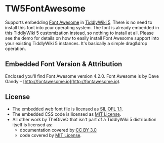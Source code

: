 # TW5FontAwesome

Supports embedding [Font Awesome](http://fortawesome.github.io/Font-Awesome/) in [TiddlyWiki 5](http://tiddlywiki.com).
There is no need to install this font into your operating system. The font is already embedded in this TiddlyWiki 5
customization instead, so nothing to install at all. Please see the demo for details on how to easily install Font
Awesome support into your existing TiddlyWiki 5 instances. It's basically a simple drag&amp;drop operation.

## Embedded Font Version & Attribution

Enclosed you'll find Font Awesome version 4.2.0. Font Awesome is by Dave Gandy &ndash; [http://fontawesome.io](http://fontawesome.io).

## License

* The embedded web font file is licensed as [SIL OFL 1.1](http://scripts.sil.org/OFL).
* The embedded CSS code is licensed as [MIT License](http://opensource.org/licenses/mit-license.html).
* All other work by TheDiveO that isn't part of a TiddlyWiki 5 distribution itself is licensed as:
  * documentation covered by [CC BY 3.0](http://creativecommons.org/licenses/by/3.0/)
  * code covered by [MIT License](http://opensource.org/licenses/mit-license.html).
